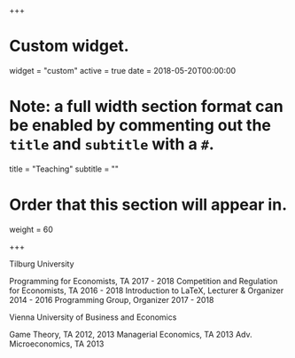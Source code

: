 +++
# Custom widget.
widget = "custom"
active = true
date = 2018-05-20T00:00:00

# Note: a full width section format can be enabled by commenting out the `title` and `subtitle` with a `#`.
title = "Teaching"
subtitle = ""

# Order that this section will appear in.
weight = 60

+++

Tilburg University

Programming for Economists, TA 2017 - 2018
Competition and Regulation for Economists, TA 2016 - 2018
Introduction to LaTeX, Lecturer & Organizer 2014 - 2016
Programming Group, Organizer 2017 - 2018

Vienna University of Business and Economics

Game Theory, TA 2012, 2013
Managerial Economics, TA 2013
Adv. Microeconomics, TA 2013

